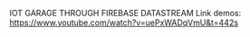 IOT GARAGE THROUGH FIREBASE DATASTREAM
Link demos: https://www.youtube.com/watch?v=uePxWADqVmU&t=442s
